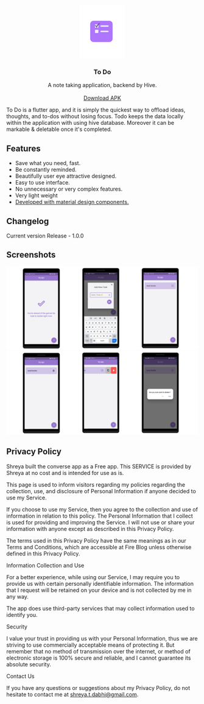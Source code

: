 <p align="center">
  <a href="https://github.com/shreya-dabhi/ToDo">
    <img src="https://raw.githubusercontent.com/shreya-dabhi/ToDo/master/todo_logo.png" width=120 height=140>
  </a>

  <h3 align="center">To Do</h3>

  <p align="center">
    A note taking application, backend by Hive.
    <br>
    <br>
    <a href="https://drive.google.com/file/d/17VOki8OP0r9l_e6wyeU9Rsaz79iudlrT/view?usp=sharing">Download APK</a>
  </p>
</p>

To Do is a flutter app, and it is simply the quickest way to 
offload ideas, thoughts, and to-dos without losing focus. 
Todo keeps the data locally within the application with using
hive database. Moreover it can be markable & deletable once 
it's completed.


<a name="features"></a>
## Features
- Save what you need, fast.
- Be constantly reminded.
- Beautifully user eye attractive designed.
- Easy to use interface.
- No unnecessary or very complex features.
- Very light weight
- [Developed with material design components.](https://github.com/material-components/material-components-flutter)

<a name="changelog"></a>
## Changelog
Current version
Release - 1.0.0


<a name="screenshots"></a>
## Screenshots
![Showcase](https://raw.githubusercontent.com/shreya-dabhi/ToDo/master/todo_showcase1.png)
![Showcase](https://raw.githubusercontent.com/shreya-dabhi/ToDo/master/todo_showcase2.png)

## Privacy Policy
Shreya built the converse app as a Free app. This SERVICE is provided by Shreya at no cost and is intended for use as is.

This page is used to inform visitors regarding my policies regarding the collection, use, and disclosure of Personal Information if anyone decided to use my Service.

If you choose to use my Service, then you agree to the collection and use of information in relation to this policy. The Personal Information that I collect is used for providing and improving the Service. I will not use or share your information with anyone except as described in this Privacy Policy.

The terms used in this Privacy Policy have the same meanings as in our Terms and Conditions, which are accessible at Fire Blog unless otherwise defined in this Privacy Policy.

Information Collection and Use

For a better experience, while using our Service, I may require you to provide us with certain personally identifiable information. The information that I request will be retained on your device and is not collected by me in any way.

The app does use third-party services that may collect information used to identify you.

Security

I value your trust in providing us with your Personal Information, thus we are striving to use commercially acceptable means of protecting it. But remember that no method of transmission over the internet, or method of electronic storage is 100% secure and reliable, and I cannot guarantee its absolute security.

Contact Us

If you have any questions or suggestions about my Privacy Policy, do not hesitate to contact me at shreya.t.dabhi@gmail.com.
